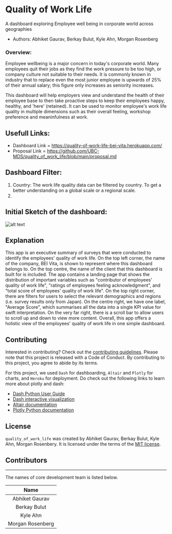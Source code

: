 # Quality of Work Life
A dashboard exploring Employee well being in corporate world across geographies

-   Authors: Abhiket Gaurav, Berkay Bulut, Kyle Ahn, Morgan Rosenberg

### Overview:
Employee wellbeing is a major concern in today's corporate world. Many employees quit their jobs as they find the work pressure to be too high, or company culture not suitable to their needs. It is commonly known in industry that to replace even the most junior employee is upwards of 25% of their annual salary; this figure only increases as seniority increases.

This dashboard will help employers view and understand the health of their employee base to then take proactive steps to keep their employees happy, healthy, and 'here' (retained). It can be used to monitor employee's work life quality in multiple dimensions such as their overall feeling, workshop preference and meaninfulness at work.

## Usefull Links:

- Dashboard Link  = https://quality-of-work-life-bei-vita.herokuapp.com/
- Proposal Link = https://github.com/UBC-MDS/quality_of_work_life/blob/main/proposal.md


## Dashboard Filter:

1. Country: The work life quality data can be filtered by country. To get a better understanding on a global scale or a regional scale.
2. 

## Initial Sketch of the dashboard:
![alt text](https://github.com/UBC-MDS/quality_of_work_life/blob/main/doc/labelled_dashboard_sketch.png)

## Explanation
This app is an executive summary of surveys that were conducted to identify the employees' quality of work life. On the top left corner, the name of the company, BEI Vita, is shown to represent where this dashboard belongs to. On the top centre, the name of the client that this dashboard is built for is included. The app contains a landing page that shows the distribution of important variables such as "contributor of employees' quality of work life", "ratings of employees feeling acknowledgment", and "total score of employees' quality of work life". On the top right corner, there are filters for users to select the relevant demographics and regions (i.e. survey results only from Japan). On the centre right, we have one label, "Average Score", which summarises all the data into a single KPI value for swift interpretation. On the very far right, there is a scroll bar to allow users to scroll up and down to view more content. Overall, this app offers a holistic view of the employees' quality of work life in one simple dashboard.

## Contributing

Interested in contributing? Check out the [contributing guidelines](https://github.com/UBC-MDS/quality_of_work_life/blob/main/CONTRIBUTING.md). Please note that this project is released with a Code of Conduct. By contributing to this project, you agree to abide by its terms.

For this project, we used `Dash` for dashboarding, `Altair` and `Plotly` for charts, and `Heroku` for deployment. Do check out the following links to learn more about plotly and dash:

* [Dash Python User Guide](https://dash.plotly.com/)
* [Dash interactive visualization](https://dash.plotly.com/interactive-graphing)
* [Altair documentation](https://altair-viz.github.io/index.html)
* [Plotly Python documentation](https://plotly.com/python/)

## License

`quality_of_work_life` was created by Abhiket Gaurav, Berkay Bulut, Kyle Ahn, Morgan Rosenbery. It is licensed under the terms of the [MIT license](https://github.com/UBC-MDS/quality_of_work_life/blob/main/LICENSE).

## Contributors
---
The names of core development team is listed below.

|           Name          |
|:-----------------------:|
|      Abhiket Gaurav     |
|      Berkay Bulut       |    
|        Kyle Ahn         |
|    Morgan Rosenberg     |
